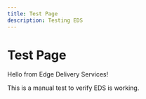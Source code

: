 ```yaml
---
title: Test Page
description: Testing EDS
---
```


# Test Page

Hello from Edge Delivery Services!

This is a manual test to verify EDS is working.

